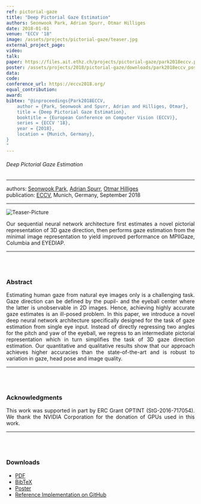 ```yaml
---
ref: pictorial-gaze
title: "Deep Pictorial Gaze Estimation"
authors: Seonwook Park, Adrian Spurr, Otmar Hilliges
date: 2018-01-01
venue: "ECCV '18"
image: /assets/projects/pictorial-gaze/teaser.jpg
external_project_page: 
video: 
talk: 
paper: https://files.ait.ethz.ch/projects/pictorial-gaze/park2018eccv.pdf
poster: /assets/projects/2018/pictorial-gaze/downloads/park2018eccv_poster.pdf
data: 
code: 
conference_url: https://eccv2018.org/
equal_contribution: 
award: 
bibtex: "@inproceedings{Park2018ECCV,
	author = {Park, Seonwook and Spurr, Adrian and Hilliges, Otmar},
	title = {Deep Pictorial Gaze Estimation},
	booktitle = {European Conference on Computer Vision (ECCV)},
	series = {ECCV '18},
	year = {2018},
	location = {Munich, Germany},
}
"
---
```


<h6> Deep Pictorial Gaze Estimation </h6>
<hr />

<div class="fullcol">
    <div class="teaser-info-projectpage">
            <span class="normalcap">authors:</span>
            <span class="authorcap">
                <nobr><a href="/people/spark/" title="Seonwook Park">Seonwook Park</a>, </nobr>
                <nobr><a href="/people/spurra/" title="Adrian Spurr">Adrian Spurr</a>, </nobr>
                <nobr><a href="/people/hilliges/" title="Otmar Hilliges">Otmar Hilliges</a> </nobr>
            </span>
            <br/>
            <span class="normalcap"><nobr>publication: </nobr></span>
            <span class="authorcap">
                <a class="a-text-ext" href="https://eccv2018.org" title="ECCV">ECCV</a>, Munich, Germany, September 2018
            </span>
        <hr />
    </div>
</div>

<div class="fullcol">
    <img class="fullcol" src="<?php ait_root_dir();?>projects/2018/pictorial-gaze/teaser_full.jpg" alt="Teaser-Picture" />
    <div class="fullcol">
        <p align="justify">
            <span class="figurecap">
Our sequential neural network architecture first estimates a novel pictorial representation of 3D gaze direction, then performs gaze estimation from the minimal image representation to yield improved performance on MPIIGaze, Columbia and EYEDIAP.
            </span>
        </p>
        <hr />
        <br/>
        <br/>
    </div>
</div>

<div class="fullcol">
    <h3>Abstract</h3>
    <p align="justify">
Estimating human gaze from natural eye images only is a challenging task. Gaze direction can be defined by the pupil- and the eyeball center where the latter is unobservable in 2D images. Hence, achieving highly accurate gaze estimates is an ill-posed problem. In this paper, we introduce a novel deep neural network architecture specifically designed for the task of gaze estimation from single eye input. Instead of directly regressing two angles for the pitch and yaw of the eyeball, we regress to an intermediate pictorial representation which in turn simplifies the task of 3D gaze direction estimation. Our quantitative and qualitative results show that our approach achieves higher accuracies than the state-of-the-art and is robust to variation in gaze, head pose and image quality.
    </p>
    <hr />
    <br/>
    <br/>
</div>

<!--
<div class="fullcol">
<h3>Accompanying Video</h3>
    <br />
    <div class="video" align="center">
	<iframe width="560" height="315" src="https://www.youtube-nocookie.com/embed/cLUHKYfZN5s?rel=0&amp;showinfo=0" frameborder="0" allow="autoplay; encrypted-media" allowfullscreen></iframe>
    </div>
    <hr />
    <br/>
    <br/>
</div>
-->

<!--
<div class="fullcol">
 <h3>Downloads</h3>
    To be released.
    <ul class="linklist">
        <li class="a-pdf"><a target="_blank" title="PDF" href="<?php ait_root_dir();?>projects/2015/InteractiveDebugger/downloads/FluidEdt-Ou-CHI2015.pdf">PDF</a></li>
        <li class="a-vid"><a target="_blank" href="<?php ait_root_dir();?>projects/2015/InteractiveDebugger/downloads/FluidEdt-Ou-CHI2015.mp4" title="Download Video">Video (26 MB)</a></li>
        <li class="a-bib"><a target="_blank" title="BibTex" href="<?php ait_root_dir();?>projects/2015/InteractiveDebugger/downloads/FluidEdt-Ou-CHI2015.bib">BibTeX</a></li>
    </ul>
    <hr />
    <br/>
    <br/>
</div>
-->

<!--
<div class="fullcol">
<h3>bibtex</h3>
    To be released.
    <div class="bibtex">
    </div>
    <hr />
    <br/>
    <br/>
</div>
-->

<!--
<div class="fullcol">
    <h3>additional results</h3>
    <br/>
    <img class="halfcol" src="<?php ait_root_dir();?>projects/2016/deformables/bar_small.png" alt="Teaser-Picture" />
    <img class="halfcol" src="<?php ait_root_dir();?>projects/2016/deformables/organ_stacked_small.png" alt="Teaser-Picture" />
    <div class="halfcol">
        <p align="justify">
            <span class="figurecap">
                Top row: schematic sensor routings obtained using our tool with automatic sensor refinement.
                Middle row: fabricated device.
                Bottom row: Ground truth (gray) vs. reconstruction (orange). Insets show error on a heat map scale, with maximum error (white) at 22 mm (darker is better).
            </span>
        </p>
    </div>
    <div class="halfcol">
        <p align="justify">
            <span class="figurecap">
                Two example deformations of the organ pipe model designed with our method. Ground truth (gray) vs. reconstruction (orange).
            </span>
        </p>
    </div>
</div>
-->

<!--
<div class="fullcol">
    <br/><br/>
    <img class="fullcol" src="<?php ait_root_dir();?>projects/2016/deformables/sheet_squared_small.png" alt="Teaser-Picture" />
    <p align="justify">
        <span class="figurecap">
            Snapshots of the design process. Top Row: the user placed, refined,
            and edited four sensors (left); Reconstruction error is expected to be very low (right). Bottom row: Interaction
            with fabricated device (left) and ground truth comparison (right).
        </span>
    </p>
    <hr />
    <br/>
    <br/>
</div>
-->

<!-- This section is optional -->
<!--
<div class="fullcol">
    <h3>external links</h3>
    <p align="justify">
        <ul class="linklist">
        <li class="a-ext"><a target="_blank" title="link1" href="your_link_here">Your link here</a></li>
    </ul>
    </p>
    <hr />
    <br/>
    <br/>
</div>
-->

<div class="fullcol">
    <h3>Acknowledgments</h3>
    <p align="justify">
This work was supported in part by ERC Grant OPTINT (StG-2016-717054).
We thank the NVIDIA Corporation for the donation of GPUs used in this work.
    </p>
    <hr />
    <br/>
    <br/>
</div>

<div class="fullcol">
 <h3>Downloads</h3>
    <ul class="linklist">
        <li class="a-pdf"><a title="PDF" href="<?php ait_root_dir();?>projects/2018/pictorial-gaze/downloads/park2018eccv.pdf">PDF</a></li>
        <li class="a-bib"><a title="BibTex" href="<?php ait_root_dir();?>projects/2018/pictorial-gaze/park2018eccv.bib">BibTeX</a></li>
        <li class="a-talk"><a title="Poster" href="<?php ait_root_dir();?>projects/2018/pictorial-gaze/downloads/park2018eccv_poster.pdf">Poster</a></li>
        <li class="a-cod"><a title="Code" href="https://github.com/swook/GazeML">Reference Implementation on GitHub</a></li>
    </ul>
    <br/>
</div>


